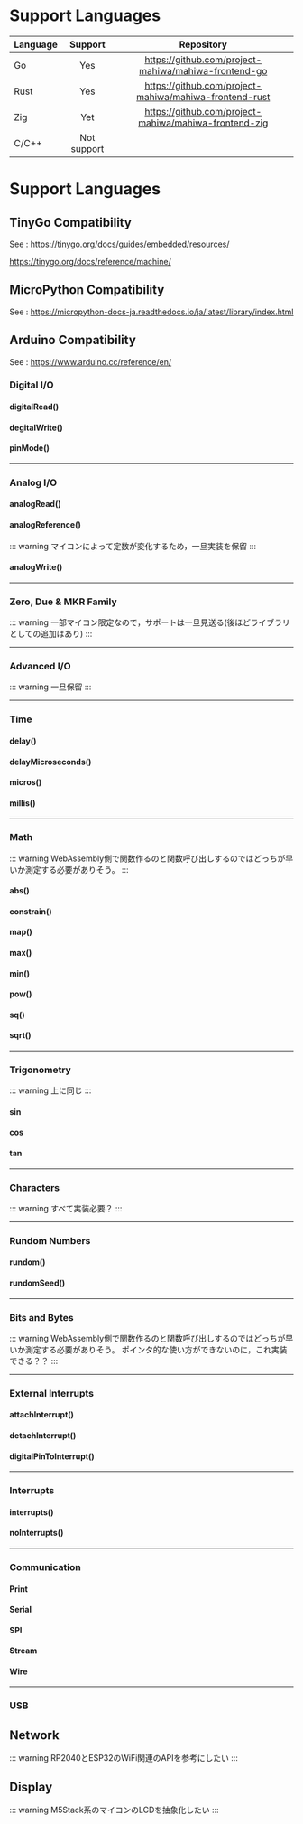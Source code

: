 # Support Languages

| Language |   Support   |                       Repository                       |
| -------- | :---------: | :----------------------------------------------------: |
| Go       |     Yes     |  https://github.com/project-mahiwa/mahiwa-frontend-go  |
| Rust     |     Yes     | https://github.com/project-mahiwa/mahiwa-frontend-rust |
| Zig      |     Yet     | https://github.com/project-mahiwa/mahiwa-frontend-zig  |
| C/C++    | Not support |                                                        |

# Support Languages

## TinyGo Compatibility

See : https://tinygo.org/docs/guides/embedded/resources/

https://tinygo.org/docs/reference/machine/

## MicroPython Compatibility

See : https://micropython-docs-ja.readthedocs.io/ja/latest/library/index.html

<!-- Badge → https://vitepress.dev/reference/default-theme-badge -->

## Arduino Compatibility <Badge type="tip" text="partial support" />

See : https://www.arduino.cc/reference/en/

### Digital I/O <Badge type="tip" text="experimental" />

#### digitalRead()

#### degitalWrite()

#### pinMode()

---

### Analog I/O <Badge type="tip" text="experimental" />

#### analogRead()

#### analogReference() <Badge type="warning" text="yet" />

::: warning
マイコンによって定数が変化するため，一旦実装を保留
:::

#### analogWrite()

---

### Zero, Due & MKR Family <Badge type="danger" text="not support" />

::: warning
一部マイコン限定なので，サポートは一旦見送る(後ほどライブラリとしての追加はあり)
:::

---

### Advanced I/O <Badge type="warning" text="yet" />

::: warning
一旦保留
:::

---

### Time <Badge type="tip" text="experimental" />

#### delay()

#### delayMicroseconds()

#### micros()

#### millis()

---

### Math

::: warning
WebAssembly側で関数作るのと関数呼び出しするのではどっちが早いか測定する必要がありそう。
:::

#### abs()

#### constrain()

#### map()

#### max()

#### min()

#### pow()

#### sq()

#### sqrt()

---

### Trigonometry <Badge type="tip" text="experimental" />

::: warning
上に同じ
:::

#### sin

#### cos

#### tan

---

### Characters <Badge type="warning" text="yet" />

::: warning
すべて実装必要？
:::

---

### Rundom Numbers <Badge type="tip" text="experimental" />

#### rundom()

#### rundomSeed()

---

### Bits and Bytes <Badge type="warning" text="yet" />

::: warning
WebAssembly側で関数作るのと関数呼び出しするのではどっちが早いか測定する必要がありそう。
ポインタ的な使い方ができないのに，これ実装できる？？
:::

---

### External Interrupts <Badge type="warning" text="yet" />

#### attachInterrupt()

#### detachInterrupt()

#### digitalPinToInterrupt()

---

### Interrupts <Badge type="warning" text="yet" />

#### interrupts()

#### noInterrupts()

---

### Communication <Badge type="warning" text="yet" />

#### Print

#### Serial

#### SPI

#### Stream

#### Wire

---

### USB <Badge type="danger" text="not support" />

## Network <Badge type="warning" text="yet" />

::: warning
RP2040とESP32のWiFi関連のAPIを参考にしたい
:::

## Display <Badge type="warning" text="yet" />

::: warning
M5Stack系のマイコンのLCDを抽象化したい
:::
